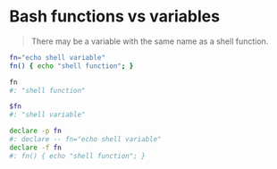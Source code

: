 # Bash functions vs variables

>There may be a variable with the same name as a shell function.

```bash
fn="echo shell variable"
fn() { echo "shell function"; }

fn
#: "shell function"

$fn
#: "shell variable"

declare -p fn
#: declare -- fn="echo shell variable"
declare -f fn
#: fn() { echo "shell function"; }
```
